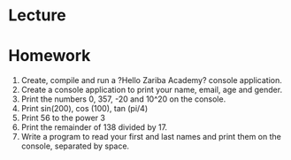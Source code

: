 # Lecture

# Homework
1. Create, compile and run a ?Hello Zariba Academy? console application.
5. Create a console application to print your name, email, age and gender. 
6. Print the numbers 0, 357, -20 and 10^20 on the console.
7. Print sin(200), cos (100), tan (pi/4)
8. Print 56 to the power 3
9. Print the remainder of 138 divided by 17.
10. Write a program to read your first and last names and print them on the console, separated by space.
